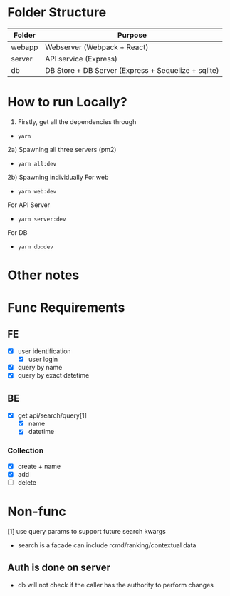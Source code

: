 # Folder Structure

Folder | Purpose
------------ | -------------
webapp | Webserver (Webpack + React)
server | API service (Express)
db | DB Store + DB Server (Express + Sequelize + sqlite)

# How to run Locally?
1) Firstly, get all the dependencies through
- `yarn`

2a) Spawning all three servers (pm2)
- `yarn all:dev`

2b) Spawning individually
For web
- `yarn web:dev`

For API Server
- `yarn server:dev`

For DB
- `yarn db:dev`

# Other notes
# Func Requirements

## FE

- [x] user identification
  - [x] user login
- [x] query by name
- [x] query by exact datetime

## BE

- [x] get api/search/query[1]
  - [x] name
  - [x] datetime

### Collection

- [x] create + name
- [x] add
- [ ] delete

# Non-func

[1] use query params to support future search kwargs

- search is a facade can include rcmd/ranking/contextual data

## Auth is done on server

- db will not check if the caller has the authority to perform changes
